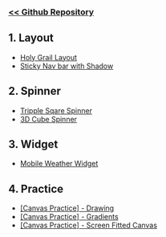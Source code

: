 ### [<< Github Repository](https://github.com/ahribori/frontend-playground)

## 1. Layout

* [Holy Grail Layout](./layout/flexbox-holy-grail-layout.html)
* [Sticky Nav bar with Shadow](./layout/sticky-nav-with-shadow.html)

## 2. Spinner
* [Tripple Sqare Spinner](./spinner/tripple-sqare-spinner.html)
* [3D Cube Spinner](./spinner/3d-cube-spinner.html)

## 3. Widget
* [Mobile Weather Widget](./widget/weater_app.html)

## 4. Practice
* [ [Canvas Practice] - Drawing](./practice/canvas/drawing.html)
* [ [Canvas Practice] - Gradients](./practice/canvas/gradients.html)
* [ [Canvas Practice] - Screen Fitted Canvas](./practice/canvas/screen-fitted-canvas.html)